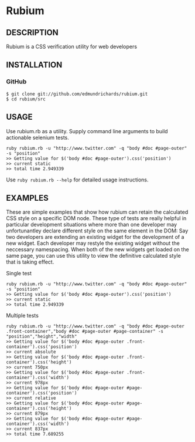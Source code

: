 
Rubium
=======

## DESCRIPTION

Rubium is a CSS verification utility for web developers


## INSTALLATION

### GitHub

    $ git clone git://github.com/edmundrichards/rubium.git
    $ cd rubium/src


## USAGE

Use rubium.rb as a utility. Supply command line arguments to build actionable selenium tests.

    ruby rubium.rb -u "http://www.twitter.com" -q "body #doc #page-outer" -s "position"
    >> Getting value for $('body #doc #page-outer').css('position')
    >> current static
    >> total time 2.949339
      
Use `ruby rubium.rb --help` for detailed usage instructions.


## EXAMPLES

These are simple examples that show how rubium can retain the calculated CSS style on a specific DOM node. These type of tests are really helpful in particular development situations where more than one developer may unfortunantley declare different style on the same element in the DOM: Say two developers are extending an existing widget for the development of a new widget. Each developer may restyle the existing widget without the neccessary namespacing. When both of the new widgets get loaded on the same page, you can use this utility to view the definitive calculated style that is taking effect.

Single test

    ruby rubium.rb -u "http://www.twitter.com" -q "body #doc #page-outer" -s "position"
    >> Getting value for $('body #doc #page-outer').css('position')
    >> current static
    >> total time 2.949339

Multiple tests

    ruby rubium.rb -u "http://www.twitter.com" -q "body #doc #page-outer .front-container","body #doc #page-outer #page-container" -s "position","height","width"
    >> Getting value for $('body #doc #page-outer .front-container').css('position')
    >> current absolute
    >> Getting value for $('body #doc #page-outer .front-container').css('height')
    >> current 750px
    >> Getting value for $('body #doc #page-outer .front-container').css('width')
    >> current 978px
    >> Getting value for $('body #doc #page-outer #page-container').css('position')
    >> current relative
    >> Getting value for $('body #doc #page-outer #page-container').css('height')
    >> current 879px
    >> Getting value for $('body #doc #page-outer #page-container').css('width')
    >> current 837px
    >> total time 7.689255

